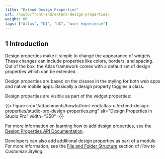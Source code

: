 ```yaml
---
title: "Extend Design Properties"
url: /howto/front-end/extend-design-properties/
weight: 60
tags: ["Atlas", "UI", "UX", "user experience"]
---
```


## 1 Introduction

Design properties make it simple to change the appearance of widgets. These changes can include properties like colors, borders, and spacing. Out of the box, the Atlas framework comes with a default set of design properties which can be extended.

Design properties are based on the classes in the styling for both web apps and native mobile apps. Basically a design property toggles a class.

Design properties are visible as part of the widget properties:

{{< figure src="/attachments/howto/front-end/atlas-ui/extend-design-properties/studio-pro-design-properties.png" alt="Design Properties in Studio Pro"   width="350"  >}}

For more information on learning how to add design properties, see the [Design Properties API Documentation](/apidocs-mxsdk/apidocs/design-properties/).

Developers can also add additional design properties as part of a module. For more information, see the [File and Folder Structure](/howto/front-end/customize-styling-new/#file-and-folder) section of *How to Customize Styling*.
